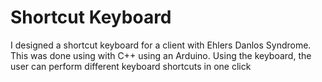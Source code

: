 # Shortcut Keyboard
I designed a shortcut keyboard for a client with Ehlers Danlos Syndrome. This was done using with 
C++ using an Arduino. Using the keyboard, the user can perform different keyboard shortcuts in one click
